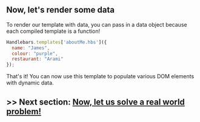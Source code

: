 ## Now, let's render some data

To render our template with data, you can pass in a data object because each compiled template is a function!


```javascript
Handlebars.templates['aboutMe.hbs']({
  name: "James",
  colour: "purple",
  restaurant: "Arami"
});
```

That's it! You can now use this template to populate various DOM elements with dynamic data.


## >> Next section: <a href="https://github.com/code-for-coffee/IntroductionToHandlebars/blob/master/3-Real_world_problem/readme.md">Now, let us solve a real world problem!</a>
